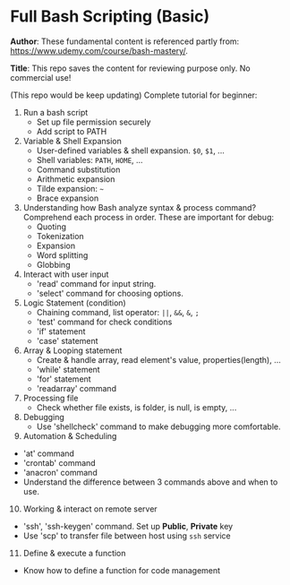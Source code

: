 # Full Bash Scripting (Basic)

**Author**: These fundamental content is referenced partly from: https://www.udemy.com/course/bash-mastery/. 

**Title**: This repo saves the content for reviewing purpose only. No commercial use! 

(This repo would be keep updating) Complete tutorial for beginner:

1. Run a bash script
   - Set up file permission securely
   - Add script to PATH
2. Variable & Shell Expansion
   - User-defined variables & shell expansion. `$0`, `$1`, ...
   - Shell variables: `PATH`, `HOME`, ...
   - Command substitution 
   - Arithmetic expansion
   - Tilde expansion: `~`
   - Brace expansion
3. Understanding how Bash analyze syntax & process command?
   Comprehend each process in order. These are important for debug:
   - Quoting
   - Tokenization
   - Expansion
   - Word splitting
   - Globbing
4. Interact with user input
   - 'read' command for input string.
   - 'select' command for choosing options.
5. Logic Statement (condition)
   - Chaining command, list operator: `||`, `&&`, `&`, `;`
   - 'test' command for check conditions
   - 'if' statement
   - 'case' statement
6. Array & Looping statement
   - Create & handle array, read element's value, properties(length), ...
   - 'while' statement
   - 'for' statement
   - 'readarray' command
7. Processing file
   - Check whether file exists, is folder, is null, is empty, ...
8. Debugging
   - Use 'shellcheck' command to make debugging more comfortable.
9.  Automation & Scheduling
   - 'at' command
   - 'crontab' command
   - 'anacron' command
   - Understand the difference between 3 commands above and when to use.
10. Working & interact on remote server
   - 'ssh', 'ssh-keygen' command. Set up **Public**, **Private** key
   - Use 'scp' to transfer file between host using `ssh` service
11. Define & execute a function
   - Know how to define a function for code management